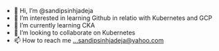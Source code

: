 - 👋 Hi, I’m @sandipsinhjadeja
- 👀 I’m interested in learning Github in relatio with Kubernetes and GCP
- 🌱 I’m currently learning CKA
- 💞️ I’m looking to collaborate on Kubernetes
- 📫 How to reach me ...sandipsinhjadeja@yahoo.com

<!---
sandipsinhjadeja/sandipsinhjadeja is a ✨ special ✨ repository because its `README.md` (this file) appears on your GitHub profile.
You can click the Preview link to take a look at your changes.
--->
